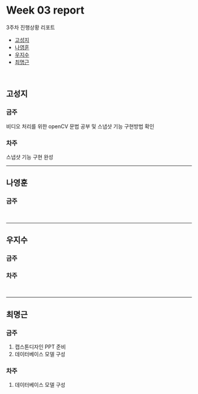 # Week 03 report

3주차 진행상황 리포트

- [고성지](#고성지)
- [나영훈](#나영훈)
- [우지수](#우지수)
- [최명근](#최명근)

<br>


## 고성지
### 금주
비디오 처리를 위한 openCV 문법 공부 및 스냅샷 기능 구현방법 확인
### 차주
스냅샷 기능 구현 완성
<br>

-----
## 나영훈
### 금주

<br>

-----

## 우지수
### 금주
### 차주
<br>

-----
## 최명근
### 금주

1. 캡스톤디자인 PPT 준비
2. 데이터베이스 모델 구성

### 차주

1. 데이터베이스 모델 구성

<br>
